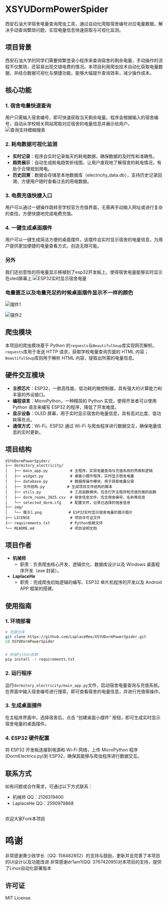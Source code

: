 # XSYUDormPowerSpider

西安石油大学宿舍电量查询爬虫工具，通过自动化爬取宿舍编号对应电量数据，解决手动查询繁琐问题，实现电量信息快速获取与可视化监测。

## 项目背景

西安石油大学的同学们需要频繁登录小程序来查询宿舍的剩余电量，手动操作的流程不仅繁琐，还容易出现交错电费的情况。本项目利用爬虫技术自动化获取电量数据，并结合数据可视化与便捷功能，能够大幅提升查询效率，减少操作成本。

## 核心功能

### 1. 宿舍电量快速查询
用户只需输入宿舍编号，即可快速获取当天剩余电量。程序会根据输入的宿舍编号，自动从学校相关网站爬取对应宿舍的电量信息并展示给用户。
![查询支持模糊搜索](img/查电费.png)
### 2. 耗电数据可视化监测
- **实时记录**：程序会实时记录每天的耗电数据，确保数据的及时性和准确性。
- **趋势展示**：自动生成耗电趋势折线图，让用户直观地了解宿舍的耗电情况，有助于合理规划用电。
- **历史回溯**：数据会存储至本地数据库（electricity_data.db），支持历史记录回溯，方便用户随时查看过去的用电数据。

### 3. 电费充值快捷入口
用户可以通过一键操作跳转至学校官方充值界面，无需再手动输入网址或进行复杂的查找，方便快捷地完成电费充值。

### 4. 一键生成桌面摆件
用户可以一键生成简洁方便的桌面摆件，该摆件会实时显示宿舍的电量信息，为用户提供更加便捷的电量查看方式，创造无限可能。

### 另外
我们还创意性的将电量显示移植到了esp32开发板上，使得宿舍电量能够实时显示在oled屏幕上
![ESP32实时显示宿舍电量](img/展示1.png)

### 电量匮乏以及电量充足的时候桌面摆件显示不一样的颜色
![摆件1](img/电量充足.png)

![摆件2](img/交电费.png)

## 爬虫模块

本项目的爬虫模块基于 Python 的`requests`与`BeautifulSoup`库实现网页解析。`requests`库用于发送 HTTP 请求，获取学校电量查询页面的 HTML 内容；`BeautifulSoup`库则用于解析 HTML 内容，提取出所需的电量信息。

## 硬件交互模块

- **主控芯片**：ESP32，一款高性能、低功耗的微控制器，具有强大的计算能力和丰富的外设接口。
- **编程语言**：MicroPython，一种精简的 Python 实现，使得开发者可以使用 Python 语言来编写 ESP32 的程序，降低了开发难度。
- **显示设备**：OLED 屏幕，用于实时显示宿舍的电量信息，具有高对比度、低功耗等优点。
- **通信方式**：Wi-Fi，ESP32 通过 Wi-Fi 与爬虫程序进行数据交互，确保电量信息的实时更新。

## 项目结构

```plaintext
XSYUDormPowerSpider/
├── dormitory_electricity/
│   ├── main_app.py          # 主程序，实现电量查询与充值系统的界面和逻辑
│   ├── widget.py            # 桌面小摆件程序，实时显示宿舍电量
│   ├── database.py          # 数据库操作模块，用于获取电量记录
│   ├── 文件结构.py          # 生成项目文件结构的脚本
│   ├── utils.py             # 工具函数模块，包含打开主程序和充值页面的函数
│   ├── dorm_rooms_2025.csv  # 宿舍信息文件，包含宿舍编号、名称等信息
│   └── selected_dorm.cfg    # 配置文件，记录已选择的宿舍信息
├── img/
│   └── 展示1.png            # ESP32实时显示宿舍电量的展示图片
├── LICENSE                  # 项目许可证文件
├── requirements.txt         # Python依赖文件
└── README.md                # 项目说明文档
```

## 项目作者

- **机械师**
  - 职责：负责爬虫核心开发、逻辑优化、数据库设计以及 Windows 桌面程序开发（exe 封装）。
- **LaplaceHe**
  - 职责：完成爬虫初始逻辑的编写、ESP32 单片机程序的开发以及 Android APP 框架的搭建。


## 使用指南

### 1. 环境部署

```bash
# 克隆仓库
git clone https://github.com/LaplaceMeo/XSYUDormPowerSpider.git
cd XSYUDormPowerSpider


# 安装Python依赖
pip install -r requirements.txt
```


### 2. 运行程序
运行`dormitory_electricity/main_app.py`文件，启动宿舍电量查询与充值系统。在界面中输入宿舍编号进行搜索，即可查看宿舍的电量信息，并进行充值等操作。

### 3. 生成桌面摆件
在主程序界面中，选择宿舍后，点击 “创建桌面小摆件” 按钮，即可生成实时显示宿舍电量的桌面摆件。

### 4. ESP32 硬件配置
将 ESP32 开发板连接到电源和 Wi-Fi 网络，上传 MicroPython 程序(DormElectrics.py)到 ESP32，确保其能够与爬虫程序进行数据交互。

## 联系方式

如有问题或合作需求，可通过以下方式联系：

- 机械师 QQ：2126319400
- LaplaceHe QQ：2590979868

##
欢迎大家Fork本项目

# 鸣谢

非常感谢黄少政学长（QQ: 158482852）的支持与鼓励，更新并且完善了本项目的UI设计以及功能改进
非常感谢dr1am1(QQ: 376742095)对本项目的支持，提供了Linux自动化部署版本

## 许可证

MIT License